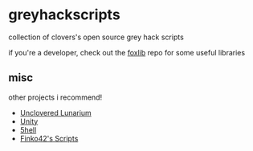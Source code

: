 # greyhackscripts
collection of clovers's open source grey hack scripts

if you're a developer, check out the [foxlib](https://github.com/cloverrfoxx/foxlib-gh) repo for some useful libraries

## misc
other projects i recommend!

- [Unclovered Lunarium](https://github.com/h4cktoria/unclovered-lunarium)
- [Unity](https://MachaCeleste/CelestialCorp-Unity)
- [5hell](https://github.com/jhook777/5hell-for-Grey-Hack-the-Game)
- [Finko42's Scripts](https://github.com/Finko42/GreyHack)
